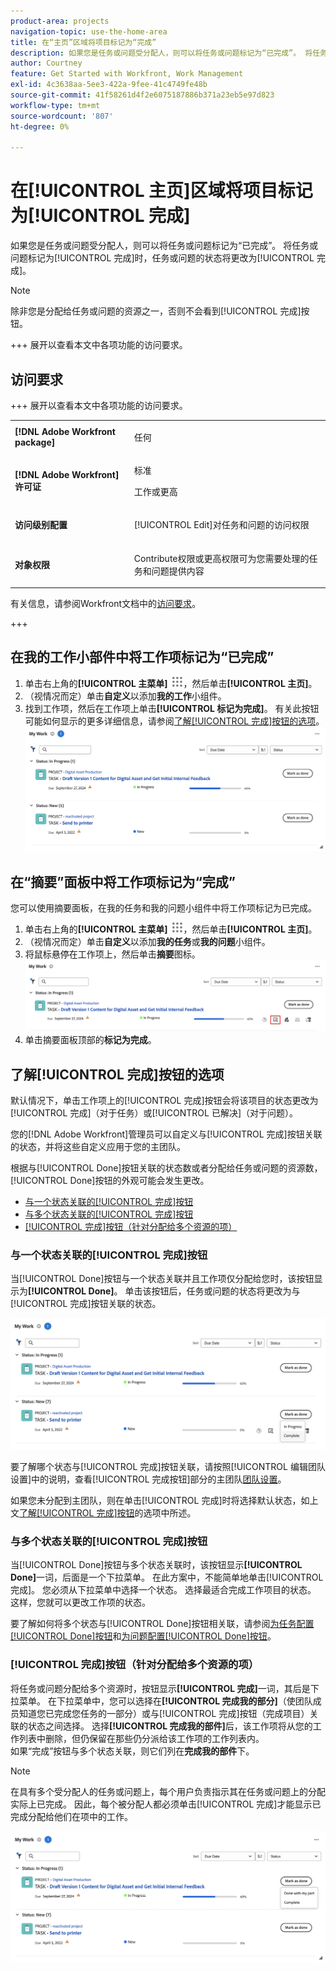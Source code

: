 ```yaml
---
product-area: projects
navigation-topic: use-the-home-area
title: 在“主页”区域将项目标记为“完成”
description: 如果您是任务或问题受分配人，则可以将任务或问题标记为“已完成”。 将任务或问题标记为“完成”时，任务或问题的状态将更改为“完成”。
author: Courtney
feature: Get Started with Workfront, Work Management
exl-id: 4c3638aa-5ee3-422a-9fee-41c4749fe48b
source-git-commit: 41f58261d4f2e6075187886b371a23eb5e97d823
workflow-type: tm+mt
source-wordcount: '807'
ht-degree: 0%

---
```


# 在[!UICONTROL 主页]区域将项目标记为[!UICONTROL 完成]

如果您是任务或问题受分配人，则可以将任务或问题标记为“已完成”。 将任务或问题标记为[!UICONTROL 完成]时，任务或问题的状态将更改为[!UICONTROL 完成]。

>[!NOTE]
>
>除非您是分配给任务或问题的资源之一，否则不会看到[!UICONTROL 完成]按钮。

+++ 展开以查看本文中各项功能的访问要求。

## 访问要求

+++ 展开以查看本文中各项功能的访问要求。 

<table style="table-layout:auto"> 
 <col> 
 </col> 
 <col> 
 </col> 
 <tbody> 
  <tr> 
   <td role="rowheader"><strong>[!DNL Adobe Workfront package]</strong></td> 
   <td> <p>任何</p> </td> 
  </tr> 
  <tr> 
   <td role="rowheader"><strong>[!DNL Adobe Workfront] 许可证</strong></td> 
   <td> 
   <p>标准</p>
   <p>工作或更高</p> </td> 
  </tr> 
  <tr> 
   <td role="rowheader"><strong>访问级别配置</strong></td> 
   <td> <p>[!UICONTROL Edit]对任务和问题的访问权限</p></td> 
  </tr> 
  <tr> 
   <td role="rowheader"><strong>对象权限</strong></td> 
   <td> <p>Contribute权限或更高权限可为您需要处理的任务和问题提供内容</p></td> 
  </tr> 
 </tbody> 
</table>

有关信息，请参阅Workfront文档中的[访问要求](/help/quicksilver/administration-and-setup/add-users/access-levels-and-object-permissions/access-level-requirements-in-documentation.md)。

+++

## 在我的工作小部件中将工作项标记为“已完成”

1. 单击右上角的&#x200B;**[!UICONTROL 主菜单]** ![主菜单图标](assets/main-menu-icon.png)，然后单击&#x200B;**[!UICONTROL 主页]**。
1. （视情况而定）单击&#x200B;**自定义**&#x200B;以添加&#x200B;**我的工作**&#x200B;小组件。
1. 找到工作项，然后在工作项上单击&#x200B;**[!UICONTROL 标记为完成]**。
有关此按钮可能如何显示的更多详细信息，请参阅[了解[!UICONTROL 完成]按钮的选项](#understand-the-options-of-the-done-button)。
   ![我的工作标记为“完成”](assets/my-work-done.png)


## 在“摘要”面板中将工作项标记为“完成”

您可以使用摘要面板，在我的任务和我的问题小组件中将工作项标记为已完成。

1. 单击右上角的&#x200B;**[!UICONTROL 主菜单]** ![主菜单图标](assets/main-menu-icon.png)，然后单击&#x200B;**[!UICONTROL 主页]**。
1. （视情况而定）单击&#x200B;**自定义**&#x200B;以添加&#x200B;**我的任务**&#x200B;或&#x200B;**我的问题**&#x200B;小组件。
1. 将鼠标悬停在工作项上，然后单击&#x200B;**摘要**&#x200B;图标。
   ![打开摘要](assets/open-summary-new-home.png)
1. 单击摘要面板顶部的&#x200B;**标记为完成**。


## 了解[!UICONTROL 完成]按钮的选项

默认情况下，单击工作项上的[!UICONTROL 完成]按钮会将该项目的状态更改为[!UICONTROL 完成]（对于任务）或[!UICONTROL 已解决]（对于问题）。

您的[!DNL Adobe Workfront]管理员可以自定义与[!UICONTROL 完成]按钮关联的状态，并将这些自定义应用于您的主团队。

根据与[!UICONTROL Done]按钮关联的状态数或者分配给任务或问题的资源数，[!UICONTROL Done]按钮的外观可能会发生更改。

* [与一个状态关联的[!UICONTROL 完成]按钮](#done-button-associated-with-one-status)
* [与多个状态关联的[!UICONTROL 完成]按钮](#done-button-associated-with-multiple-statuses)
* [[!UICONTROL 完成]按钮（针对分配给多个资源的项）](#done-button-for-items-assigned-to-multiple-resources)

### 与一个状态关联的[!UICONTROL 完成]按钮

当[!UICONTROL Done]按钮与一个状态关联并且工作项仅分配给您时，该按钮显示为&#x200B;**[!UICONTROL Done]**。 单击该按钮后，任务或问题的状态将更改为与[!UICONTROL 完成]按钮关联的状态。

![完成按钮](assets/done-button-status.png)

要了解哪个状态与[!UICONTROL 完成]按钮关联，请按照[!UICONTROL 编辑团队设置]中的说明，查看[!UICONTROL 完成按钮]部分的主团队[团队设置](../../../people-teams-and-groups/create-and-manage-teams/edit-team-settings.md)。

如果您未分配到主团队，则在单击[!UICONTROL 完成]时将选择默认状态，如上文[了解[!UICONTROL 完成]按钮](#understand-the-options-of-the-done-button)的选项中所述。

### 与多个状态关联的[!UICONTROL 完成]按钮

当[!UICONTROL Done]按钮与多个状态关联时，该按钮显示&#x200B;**[!UICONTROL Done]**&#x200B;一词，后面是一个下拉菜单。 在此方案中，不能简单地单击[!UICONTROL 完成]。 您必须从下拉菜单中选择一个状态。 选择最适合完成工作项目的状态。 这样，您就可以更改工作项的状态。

要了解如何将多个状态与[!UICONTROL Done]按钮相关联，请参阅[为任务配置[!UICONTROL Done]按钮](../../../people-teams-and-groups/create-and-manage-teams/configure-the-done-button-for-tasks.md)和[为问题配置[!UICONTROL Done]按钮](../../../people-teams-and-groups/create-and-manage-teams/configure-the-done-button-for-issues.md)。

### [!UICONTROL 完成]按钮（针对分配给多个资源的项）

将任务或问题分配给多个资源时，按钮显示&#x200B;**[!UICONTROL 完成]**&#x200B;一词，其后是下拉菜单。 在下拉菜单中，您可以选择在&#x200B;**[!UICONTROL 完成我的部分]**（使团队成员知道您已完成您任务的一部分）或与[!UICONTROL 完成]按钮（完成项目）关联的状态之间选择。 选择&#x200B;**[!UICONTROL 完成我的部件]**&#x200B;后，该工作项将从您的工作列表中删除，但仍保留在那些仍分派给该工作项的工作列表内。\
如果“完成”按钮与多个状态关联，则它们列在&#x200B;**完成我的部件**&#x200B;下。

>[!NOTE]
>
>在具有多个受分配人的任务或问题上，每个用户负责指示其在任务或问题上的分配实际上已完成。 因此，每个被分配人都必须单击[!UICONTROL 完成]才能显示已完成分配给他们在项中的工作。

![完成我的部分](assets/done-with-my-part.png)

